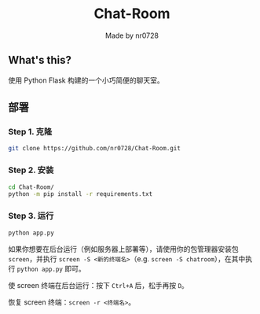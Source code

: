 <div align="center">
  <h1>Chat-Room</h1>
  <p>Made by nr0728</p>
</div>

## What's this?

使用 Python Flask 构建的一个小巧简便的聊天室。

## 部署

### Step 1. 克隆

```bash
git clone https://github.com/nr0728/Chat-Room.git
```

### Step 2. 安装

```bash
cd Chat-Room/
python -m pip install -r requirements.txt
```

### Step 3. 运行

```bash
python app.py
```

如果你想要在后台运行（例如服务器上部署等），请使用你的包管理器安装包 `screen`，并执行 `screen -S <新的终端名>`（e.g. `screen -S chatroom`），在其中执行 `python app.py` 即可。

使 screen 终端在后台运行：按下 `Ctrl+A` 后，松手再按 `D`。

恢复 screen 终端：`screen -r <终端名>`。
